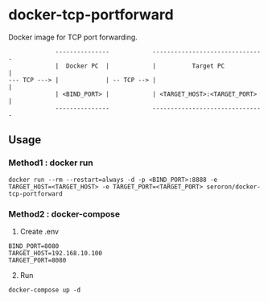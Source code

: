 # docker-tcp-portforward

Docker image for TCP port forwarding.

```
             ---------------            -------------------------------
             |  Docker PC  |            |          Target PC          |
--- TCP ---> |             | -- TCP --> |                             |
             | <BIND_PORT> |            | <TARGET_HOST>:<TARGET_PORT> |
             ---------------            -------------------------------                               
```

## Usage

### Method1 : docker run

```
docker run --rm --restart=always -d -p <BIND_PORT>:8888 -e TARGET_HOST=<TARGET_HOST> -e TARGET_PORT=<TARGET_PORT> seroron/docker-tcp-portforward
```

### Method2 : docker-compose

1. Create .env

```
BIND_PORT=8080
TARGET_HOST=192.168.10.100
TARGET_PORT=8080
```

2. Run

```
docker-compose up -d
```
